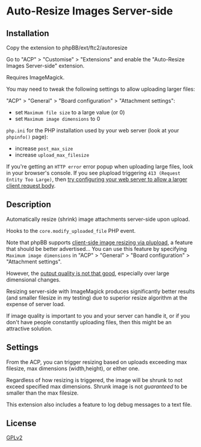 # Auto-Resize Images Server-side

## Installation

Copy the extension to phpBB/ext/ftc2/autoresize

Go to "ACP" > "Customise" > "Extensions" and enable the "Auto-Resize Images Server-side" extension.

Requires ImageMagick.

You may need to tweak the following settings to allow uploading larger files:

"ACP" > "General" > "Board configuration" > "Attachment settings":
 - set `Maximum file size` to a large value (or 0)
 - set `Maximum image dimensions` to 0

`php.ini` for the PHP installation used by your web server (look at your `phpinfo()` page):
 - increase `post_max_size`
 - increase `upload_max_filesize`

If you're getting an `HTTP error` error popup when uploading large files, look in your browser's console.
If you see plupload triggering `413 (Request Entity Too Large)`, then [try configuring your web server to allow a larger client request body](https://craftcms.stackexchange.com/a/2330).

## Description

Automatically resize (shrink) image attachments server-side upon upload.

Hooks to the `core.modify_uploaded_file` PHP event.

Note that phpBB supports [client-side image resizing via plupload](http://www.plupload.com/docs/v2/Image-Resizing-on-Client-Side), a feature that should be better advertised...
You can use this feature by specifying `Maximum image dimensions` in "ACP" > "General" > "Board configuration" > "Attachment settings".

However, the [output quality is not that good](https://github.com/moxiecode/plupload/issues/707), especially over large dimensional changes.

Resizing server-side with ImageMagick produces significantly better results (and smaller filesize in my testing) due to superior resize algorithm at the expense of server load.

If image quality is important to you and your server can handle it, or if you don't have people constantly uploading files, then this might be an attractive solution.

## Settings

From the ACP, you can trigger resizing based on uploads exceeding max filesize, max dimensions (width,height), or either one.

Regardless of how resizing is triggered, the image will be shrunk to not exceed specified max dimensions. Shrunk image is not *guaranteed* to be smaller than the max filesize.

This extension also includes a feature to log debug messages to a text file.

## License

[GPLv2](license.txt)
